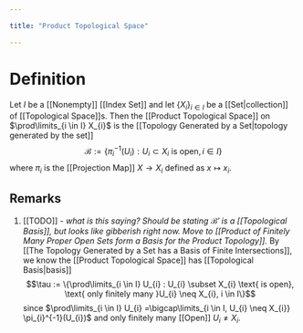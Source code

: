 ```yaml
---

title: "Product Topological Space"

---
```

# Definition
Let $I$ be a [[Nonempty]] [[Index Set]] and let $\{X_{i}\}_{i \in I}$ be a [[Set|collection]] of [[Topological Space]]s. Then the [[Product Topological Space]] on $\prod\limits_{i \in I} X_{i}$ is the [[Topology Generated by a Set|topology generated by the set]]
$$\mathcal{B} := \{\pi_{i}^{-1}(U_{i}) : U_{i} \subset X_{i} \text{ is open}, i \in I\}$$
where $\pi_{i}$ is the [[Projection Map]] $X \to X_{i}$ defined as $x \mapsto x_{i}$.

## Remarks
1. [[TODO]] - *what is this saying? Should be stating $\mathcal{B}'$ is a [[Topological Basis]], but looks like gibberish right now. Move to [[Product of Finitely Many Proper Open Sets form a Basis for the Product Topology]].* By [[The Topology Generated by a Set has a Basis of Finite Intersections]], we know the [[Product Topological Space]]  has [[Topological Basis|basis]]$$\tau := \{\prod\limits_{i \in I} U_{i} : U_{i} \subset X_{i} \text{ is open}, \text{ only finitely many }U_{i} \neq X_{i}, i \in I\}$$ since $\prod\limits_{i \in I} U_{i} =\bigcap\limits_{i \in I, U_{i} \neq X_{i}} \pi_{i}^{-1}(U_{i})$ and only finitely many [[Open]] $U_{i} \neq X_{i}$.
